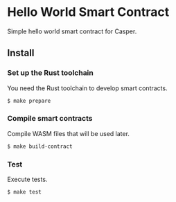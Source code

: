 # Hello World Smart Contract

Simple hello world smart contract for Casper.

## Install

### Set up the Rust toolchain
You need the Rust toolchain to develop smart contracts.
```bash
$ make prepare
```

### Compile smart contracts
Compile WASM files that will be used later.
```bash
$ make build-contract
```

### Test
Execute tests.
```bash
$ make test
```
